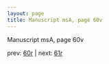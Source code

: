 ```yaml
---
layout: page
title: Manuscript msA, page 60v
---
```


Manuscript msA, page 60v

prev:  [60r](../60r) | next:  [61r](../61r)